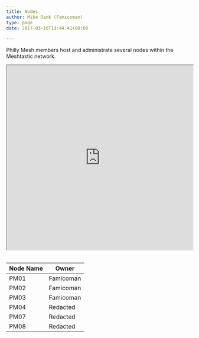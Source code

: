 ```yaml
---
title: Nodes
author: Mike Dank (Famicoman)
type: page
date: 2017-03-16T13:44:41+00:00

---
```

Philly Mesh members host and administrate several nodes within the Meshtastic network.

<iframe src="https://www.google.com/maps/d/u/0/embed?mid=1Zi9XvyqAW56dq4zsYGZdge8KWYaxoxk&ehbc=2E312F&noprof=1" width="100%" height="500"></iframe><br><br>
  
| Node Name   | Owner       |
| ----------- | ----------- |
| PM01        | Famicoman   |
| PM02        | Famicoman   |
| PM03        | Famicoman   |
| PM04        | Redacted    |
| PM07        | Redacted    |
| PM08        | Redacted    |
